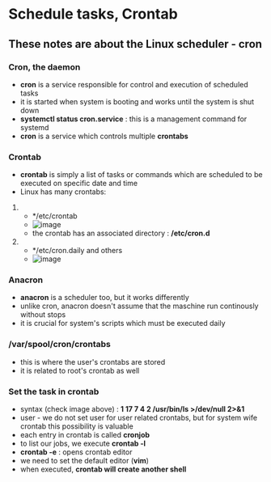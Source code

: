 # Schedule tasks, Crontab

## These notes are about the Linux scheduler - cron

### Cron, the daemon
* **cron** is a service responsible for control and execution of scheduled tasks
* it is started when system is booting and works until the system is shut down
* **systemctl status cron.service** : this is a management command for systemd
* **cron** is a service which controls multiple **crontabs**

### Crontab
* **crontab** is simply a list of tasks or commands which are scheduled to be executed on specific date and time
* Linux has many crontabs:
1. * */etc/crontab
   * ![image](https://github.com/bogdandragosvasile/UTCN_summer_2023/assets/36898665/9595d5ea-2097-412f-b9d4-a216169da7d1)
   * the crontab has an associated directory : **/etc/cron.d**
2. * */etc/cron.daily and others
   * ![image](https://github.com/bogdandragosvasile/UTCN_summer_2023/assets/36898665/c4c4e1a2-2ba5-4932-9088-5e981f681aa3)

### Anacron
* **anacron** is a scheduler too, but it works differently
* unlike cron, anacron doesn't assume that the maschine run continously without stops
* it is crucial for system's scripts which must be executed daily

### /var/spool/cron/crontabs
* this is where the user's crontabs are stored
* it is related to root's crontab as well
 
### Set the task in crontab
* syntax (check image above) : **1 17 7 4 2 /usr/bin/ls >/dev/null 2>&1**
* user - we do not set user for user related crontabs, but for system wife crontab this possibility is valuable
* each entry in crontab is called **cronjob**
* to list our jobs, we execute **crontab -l**
* **crontab -e** : opens crontab editor
* we need to set the default editor (**vim**)
* when executed, **crontab will create another shell**
